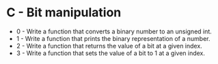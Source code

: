 # C - Bit manipulation

- 0 - Write a function that converts a binary number to an unsigned int.
- 1 - Write a function that prints the binary representation of a number.
- 2 - Write a function that returns the value of a bit at a given index.
- 3 - Write a function that sets the value of a bit to 1 at a given index.

